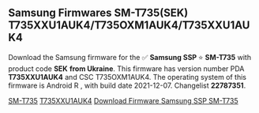 <h2>Samsung Firmwares SM-T735(SEK) T735XXU1AUK4/T735OXM1AUK4/T735XXU1AUK4</h2>
Download the Samsung firmware for the ✅ <strong>Samsung SSP </strong> ⭐ <strong>SM-T735</strong> with product code <strong>SEK</strong> <strong> from Ukraine</strong>. This firmware has version number PDA <strong>T735XXU1AUK4</strong> and CSC T735OXM1AUK4. The operating system of this firmware is Android R , with build date 2021-12-07. Changelist <strong>22787351</strong>.


[SM-T735](https://samfirm.shop/samsung/model/SM-T735)
[T735XXU1AUK4](https://samfirm.shop/samsung/pda/T735XXU1AUK4)
[Download Firmware Samsung SSP SM-T735](https://samfirm.shop/samsung/firmware/481342)
